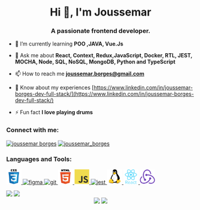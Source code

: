<h1 align="center">Hi 👋, I'm Joussemar</h1>
<h3 align="center">A passionate frontend developer.</h3>

- 🌱 I’m currently learning **POO ,JAVA, Vue.Js**

- 💬 Ask me about **React, Context, Redux,JavaScript, Docker, RTL, JEST, MOCHA, Node, SQL, NoSQL, MongoDB, Python and TypeScript**

- 📫 How to reach me **joussemar.borges@gmail.com**

- 📄 Know about my experiences [https://www.linkedin.com/in/joussemar-borges-dev-full-stack/](https://www.linkedin.com/in/joussemar-borges-dev-full-stack/)

- ⚡ Fun fact **I love playing drums**

<h3 align="left">Connect with me:</h3>
<p align="left">
<a href="https://linkedin.com/in/joussemar borges" target="blank"><img align="center" src="https://raw.githubusercontent.com/rahuldkjain/github-profile-readme-generator/master/src/images/icons/Social/linked-in-alt.svg" alt="joussemar borges" height="30" width="40" /></a>
<a href="https://www.hackerrank.com/joussemar_borges" target="blank"><img align="center" src="https://raw.githubusercontent.com/rahuldkjain/github-profile-readme-generator/master/src/images/icons/Social/hackerrank.svg" alt="joussemar_borges" height="30" width="40" /></a>
</p>

<h3 align="left">Languages and Tools:</h3>
<p align="left"> <a href="https://www.w3schools.com/css/" target="_blank" rel="noreferrer"> <img src="https://raw.githubusercontent.com/devicons/devicon/master/icons/css3/css3-original-wordmark.svg" alt="css3" width="40" height="40"/> </a> <a href="https://www.figma.com/" target="_blank" rel="noreferrer"> <img src="https://www.vectorlogo.zone/logos/figma/figma-icon.svg" alt="figma" width="40" height="40"/> </a> <a href="https://git-scm.com/" target="_blank" rel="noreferrer"> <img src="https://www.vectorlogo.zone/logos/git-scm/git-scm-icon.svg" alt="git" width="40" height="40"/> </a> <a href="https://www.w3.org/html/" target="_blank" rel="noreferrer"> <img src="https://raw.githubusercontent.com/devicons/devicon/master/icons/html5/html5-original-wordmark.svg" alt="html5" width="40" height="40"/> </a> <a href="https://developer.mozilla.org/en-US/docs/Web/JavaScript" target="_blank" rel="noreferrer"> <img src="https://raw.githubusercontent.com/devicons/devicon/master/icons/javascript/javascript-original.svg" alt="javascript" width="40" height="40"/> </a> <a href="https://jestjs.io" target="_blank" rel="noreferrer"> <img src="https://www.vectorlogo.zone/logos/jestjsio/jestjsio-icon.svg" alt="jest" width="40" height="40"/> </a> <a href="https://www.linux.org/" target="_blank" rel="noreferrer"> <img src="https://raw.githubusercontent.com/devicons/devicon/master/icons/linux/linux-original.svg" alt="linux" width="40" height="40"/> </a> <a href="https://reactjs.org/" target="_blank" rel="noreferrer"> <img src="https://raw.githubusercontent.com/devicons/devicon/master/icons/react/react-original-wordmark.svg" alt="react" width="40" height="40"/> </a> <a href="https://redux.js.org" target="_blank" rel="noreferrer"> <img src="https://raw.githubusercontent.com/devicons/devicon/master/icons/redux/redux-original.svg" alt="redux" width="40" height="40"/> </a> </p>

<div>
  <img height="160px" src="https://github-readme-stats.vercel.app/api?username=JoussemarBorges&theme=github_dark">
  <img height="160px" src="https://github-readme-stats.vercel.app/api/top-langs/?username=JoussemarBorges&layout=compact&theme=github_dark">
</div>
<div align="center">
  <a href = "mailto:joussemar.borges@gmail.com"><img src="https://img.shields.io/badge/-Gmail-%23333?style=for-the-badge&logo=gmail&logoColor=white" target="_blank"></a>
  <a href="https://www.linkedin.com/in/joussemar-borges-dev-full-stack/" target="_blank"><img src="https://img.shields.io/badge/-LinkedIn-%230077B5?style=for-the-badge&logo=linkedin&logoColor=white"
</div>

